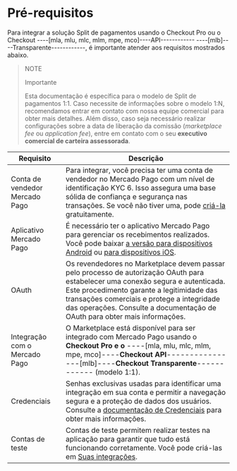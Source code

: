 # Pré-requisitos

Para integrar a solução Split de pagamentos usando o Checkout Pro ou o Checkout ----[mla, mlu, mlc, mlm, mpe, mco]----API------------ ----[mlb]----Transparente------------, é importante atender aos requisitos mostrados abaixo.

> NOTE
>
> Importante
>
> Esta documentação é específica para o modelo de Split de pagamentos 1:1. Caso necessite de informações sobre o modelo 1:N, recomendamos entrar em contato com nossa equipe comercial para obter mais detalhes. Além disso, caso seja necessário realizar configurações sobre a data de liberação da comissão (_marketplace fee_ ou _application fee_), entre em contato com o seu **executivo comercial de carteira assessorada**.

| Requisito                        | Descrição                                                                                                                                                                                                                                      |
|----------------------------------|--------------------------------------------------------------------------------------------------------------------------------------------------------------------------------------------------------------------------------------------------|
| Conta de vendedor Mercado Pago    | Para integrar, você precisa ter uma conta de vendedor no Mercado Pago com um nível de identificação KYC 6. Isso assegura uma base sólida de confiança e segurança nas transações. Se você não tiver uma, pode [criá-la](https://www.mercadopago.com.br/hub/registration/landing) gratuitamente. |
| Aplicativo Mercado Pago           | É necessário ter o aplicativo Mercado Pago para gerenciar os recebimentos realizados. Você pode baixar [a versão para dispositivos Android](https://play.google.com/store/apps/details?id=com.mercadopago.wallet&hl=es_419) ou [para dispositivos iOS](https://apps.apple.com/br/app/mercado-pago/id925436649).                                                                       |
| OAuth                            | Os revendedores no Marketplace devem passar pelo processo de autorização OAuth para estabelecer uma conexão segura e autenticada. Este procedimento garante a legitimidade das transações comerciais e protege a integridade das operações. Consulte a documentação de OAuth para obter mais informações. |
| Integração com o Mercado Pago     | O Marketplace está disponível para ser integrado com Mercado Pago usando o **Checkout Pro e o** ----[mla, mlu, mlc, mlm, mpe, mco]----**Checkout API**----------------[mlb]----**Checkout Transparente**------------ (modelo 1:1).                                                                                                           |
| Credenciais                     | Senhas exclusivas usadas para identificar uma integração em sua conta e permitir a navegação segura e a proteção de dados dos usuários. Consulte a [documentação de Credenciais](/developers/en/docs/split-payments/additional-content/your-integrations/credentials) para obter mais informações.                     |
| Contas de teste                 | Contas de teste permitem realizar testes na aplicação para garantir que tudo está funcionando corretamente. Você pode criá-las em [Suas integrações](https://www.mercadopago.com.br/developers/panel/app).                                                                              |
